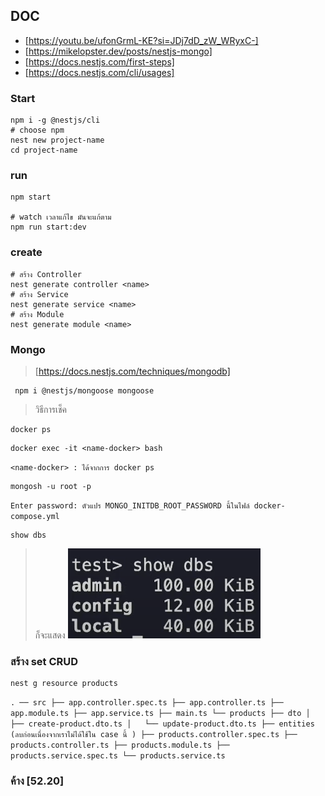 ## DOC

- [https://youtu.be/ufonGrmL-KE?si=JDj7dD_zW_WRyxC-]
- [https://mikelopster.dev/posts/nestjs-mongo]
- [https://docs.nestjs.com/first-steps]
- [https://docs.nestjs.com/cli/usages]

### Start

```
npm i -g @nestjs/cli
# choose npm
nest new project-name
cd project-name
```

### run

```
npm start

# watch เวลาแก้ไข มันจะแก้ตาม
npm run start:dev
```

### create

```
# สร้าง Controller
nest generate controller <name>
# สร้าง Service
nest generate service <name>
# สร้าง Module
nest generate module <name>
```

### Mongo

> [https://docs.nestjs.com/techniques/mongodb]

```
 npm i @nestjs/mongoose mongoose
```

> วิธีการเช็ค

```
docker ps
```

```
docker exec -it <name-docker> bash
```

`<name-docker> : ได้จากการ docker ps`

```
mongosh -u root -p
```

`Enter password: ตัวแปร MONGO_INITDB_ROOT_PASSWORD นี้ในไฟล์ docker-compose.yml`

```
show dbs
```

> ก็จะแสดง ![alt text](image.png)

### สร้าง set CRUD

```
nest g resource products
```

`.
── src
   ├── app.controller.spec.ts
   ├── app.controller.ts
   ├── app.module.ts
   ├── app.service.ts
   ├── main.ts
   └── products
       ├── dto
       │   ├── create-product.dto.ts
       │   └── update-product.dto.ts
       ├── entities (ลบก่อนเนื่องจากเราไม่ได้ใช้ใน case นี้ )
       ├── products.controller.spec.ts
       ├── products.controller.ts
       ├── products.module.ts
       ├── products.service.spec.ts
       └── products.service.ts`

### ค้าง [52.20]